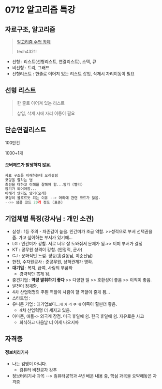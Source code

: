 # 0712 알고리즘 특강

## 자료구조, 알고리즘

> [알고리즘 수업 카페](https://cafe.naver.com/algorystudy/42)
>
> tech4321!

* 선형 : 리스트(선형리스트, 연결리스트), 스택, 큐
* 비선형 : 트리, 그래프
* 선형리스트 : 한줄로 이어져 있는 리스트 삽입, 삭제시 자리이동이 필요

## 선형 리스트

> 한 줄로 이어져 있는 리스트
>
> 삽입, 삭제 시에 자리 이동이 필요

## 단순연결리스트

100만건

1000+1개 

#### 오버헤드가 발생하지 않음.

```python
자료 구조를 이해하는데 오래걸림
코딩을 잘하는 법
최선을 다하고 이해를 잘해야 함...암기 (빨리)
암기가 되어야함...
이해가 안되도 암기(오래)
코딩이 물흐르듯 되는 이유 --> 머리에 관련 코드가 많음.
-->> 샘플 코드 20개 정도 (표준)
```

## 기업체별 특징(강사님 : 개인 소견)

* 삼성 : 1등 주의 - 자존감이 높음. 인간미가 조금 약함. >>성적으로 부서 선택권을 줌. 가고 싶어하는 부서가 있기에...
* LG : 인간미가 강함. 서로 너무 잘 도와줘서 문제가 됨.>> 이미 부서가 결정
* KT : 공무원 성격이 강함. (안정적, 군사)
* CJ : 문화적인 느낌. 평등(홍길동님, 이순신님)
* 한전, 수자원공사 : 준공무원, 상하관계가 명확.
* __대기업__ : 복지, 급여, 사람의 부품화
  * 경력직만 뽑게 됨.
* 중견기업 : __역량 발휘하기 좋다__ >> 다양한 일 >> 호환성이 좋음 >> 이직이 좋음.
* 발전이 정체함.
* 4차 산업혁명의 주된 역할이 사람이 할 역할이 줄게 됨...
* 스타트업 : 
* 유니콘 기업 : 대기업보다...`네` `카` `라` `쿠` `배` 이쪽이 훨씬더 좋음.
  * 4차 산업혁명 더 세지고 있음.
* 아마존, 애플-> 외국계 장점. 미국 휴일에 쉼. 한국 휴일에 쉼. 자유로운 사고
  * 회식하고 다음날 너 이제 나오지마

## 자격증

#### 정보처리기사

* 나는 컴맹이 아니다.
  * 컴퓨터 비전공자 강추
* 정보터리기사 과목 --> 컴퓨터공학과 4년 배운 내용 중, 핵심 과목을 요약해놓은 자격증